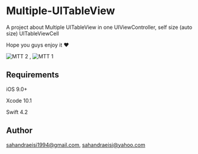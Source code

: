 # Multiple-UITableView
<p>A project about Multiple UITableView in one UIViewController, self size (auto size) UITableViewCell</p>
<p>Hope you guys enjoy it ❤</p>  


![MTT 2](https://user-images.githubusercontent.com/34839080/57372272-5f5fbe80-71aa-11e9-8689-595afa78fe3a.png) ,
![MTT 1](https://user-images.githubusercontent.com/34839080/57372273-5ff85500-71aa-11e9-9b0a-a4ee31342a37.png)

## Requirements

<p>iOS 9.0+</p>
<p>Xcode 10.1</p>  
<p>Swift 4.2</p>

## Author

sahandraeisi1994@gmail.com, sahandraeisi@yahoo.com
